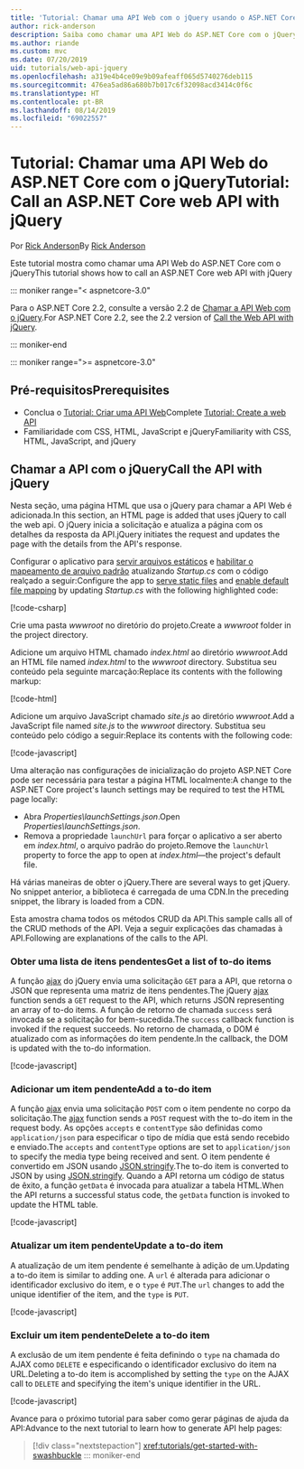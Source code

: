 ```yaml
---
title: 'Tutorial: Chamar uma API Web com o jQuery usando o ASP.NET Core'
author: rick-anderson
description: Saiba como chamar uma API Web do ASP.NET Core com o jQuery.
ms.author: riande
ms.custom: mvc
ms.date: 07/20/2019
uid: tutorials/web-api-jquery
ms.openlocfilehash: a319e4b4ce09e9b09afeaff065d5740276deb115
ms.sourcegitcommit: 476ea5ad86a680b7b017c6f32098acd3414c0f6c
ms.translationtype: HT
ms.contentlocale: pt-BR
ms.lasthandoff: 08/14/2019
ms.locfileid: "69022557"
---
```

# <a name="tutorial-call-an-aspnet-core-web-api-with-jquery"></a><span data-ttu-id="e8508-103">Tutorial: Chamar uma API Web do ASP.NET Core com o jQuery</span><span class="sxs-lookup"><span data-stu-id="e8508-103">Tutorial: Call an ASP.NET Core web API with jQuery</span></span>

<span data-ttu-id="e8508-104">Por [Rick Anderson](https://twitter.com/RickAndMSFT)</span><span class="sxs-lookup"><span data-stu-id="e8508-104">By [Rick Anderson](https://twitter.com/RickAndMSFT)</span></span>

<span data-ttu-id="e8508-105">Este tutorial mostra como chamar uma API Web do ASP.NET Core com o jQuery</span><span class="sxs-lookup"><span data-stu-id="e8508-105">This tutorial shows how to call an ASP.NET Core web API with jQuery</span></span>

::: moniker range="< aspnetcore-3.0"

<span data-ttu-id="e8508-106">Para o ASP.NET Core 2.2, consulte a versão 2.2 de [Chamar a API Web com o jQuery](xref:tutorials/first-web-api#call-the-api-with-jquery).</span><span class="sxs-lookup"><span data-stu-id="e8508-106">For ASP.NET Core 2.2, see the 2.2 version of [Call the Web API with jQuery](xref:tutorials/first-web-api#call-the-api-with-jquery).</span></span>

::: moniker-end

::: moniker range=">= aspnetcore-3.0"

## <a name="prerequisites"></a><span data-ttu-id="e8508-107">Pré-requisitos</span><span class="sxs-lookup"><span data-stu-id="e8508-107">Prerequisites</span></span>

* <span data-ttu-id="e8508-108">Conclua o [Tutorial: Criar uma API Web](xref:tutorials/first-web-api)</span><span class="sxs-lookup"><span data-stu-id="e8508-108">Complete [Tutorial: Create a web API](xref:tutorials/first-web-api)</span></span>
* <span data-ttu-id="e8508-109">Familiaridade com CSS, HTML, JavaScript e jQuery</span><span class="sxs-lookup"><span data-stu-id="e8508-109">Familiarity with CSS, HTML, JavaScript, and jQuery</span></span>

## <a name="call-the-api-with-jquery"></a><span data-ttu-id="e8508-110">Chamar a API com o jQuery</span><span class="sxs-lookup"><span data-stu-id="e8508-110">Call the API with jQuery</span></span>

<span data-ttu-id="e8508-111">Nesta seção, uma página HTML que usa o jQuery para chamar a API Web é adicionada.</span><span class="sxs-lookup"><span data-stu-id="e8508-111">In this section, an HTML page is added that uses jQuery to call the web api.</span></span> <span data-ttu-id="e8508-112">O jQuery inicia a solicitação e atualiza a página com os detalhes da resposta da API.</span><span class="sxs-lookup"><span data-stu-id="e8508-112">jQuery initiates the request and updates the page with the details from the API's response.</span></span>

<span data-ttu-id="e8508-113">Configurar o aplicativo para [servir arquivos estáticos](/dotnet/api/microsoft.aspnetcore.builder.staticfileextensions.usestaticfiles#Microsoft_AspNetCore_Builder_StaticFileExtensions_UseStaticFiles_Microsoft_AspNetCore_Builder_IApplicationBuilder_) e [habilitar o mapeamento de arquivo padrão](/dotnet/api/microsoft.aspnetcore.builder.defaultfilesextensions.usedefaultfiles#Microsoft_AspNetCore_Builder_DefaultFilesExtensions_UseDefaultFiles_Microsoft_AspNetCore_Builder_IApplicationBuilder_) atualizando *Startup.cs* com o código realçado a seguir:</span><span class="sxs-lookup"><span data-stu-id="e8508-113">Configure the app to [serve static files](/dotnet/api/microsoft.aspnetcore.builder.staticfileextensions.usestaticfiles#Microsoft_AspNetCore_Builder_StaticFileExtensions_UseStaticFiles_Microsoft_AspNetCore_Builder_IApplicationBuilder_) and [enable default file mapping](/dotnet/api/microsoft.aspnetcore.builder.defaultfilesextensions.usedefaultfiles#Microsoft_AspNetCore_Builder_DefaultFilesExtensions_UseDefaultFiles_Microsoft_AspNetCore_Builder_IApplicationBuilder_) by updating *Startup.cs* with the following highlighted code:</span></span>

[!code-csharp[](first-web-api/samples/3.0/TodoApi/StartupJquery.cs?highlight=8-9&name=snippet_configure)]

<span data-ttu-id="e8508-114">Crie uma pasta *wwwroot* no diretório do projeto.</span><span class="sxs-lookup"><span data-stu-id="e8508-114">Create a *wwwroot* folder in the project directory.</span></span>

<span data-ttu-id="e8508-115">Adicione um arquivo HTML chamado *index.html* ao diretório *wwwroot*.</span><span class="sxs-lookup"><span data-stu-id="e8508-115">Add an HTML file named *index.html* to the *wwwroot* directory.</span></span> <span data-ttu-id="e8508-116">Substitua seu conteúdo pela seguinte marcação:</span><span class="sxs-lookup"><span data-stu-id="e8508-116">Replace its contents with the following markup:</span></span>

[!code-html[](first-web-api/samples/3.0/TodoApi/wwwroot/index.html)]

<span data-ttu-id="e8508-117">Adicione um arquivo JavaScript chamado *site.js* ao diretório *wwwroot*.</span><span class="sxs-lookup"><span data-stu-id="e8508-117">Add a JavaScript file named *site.js* to the *wwwroot* directory.</span></span> <span data-ttu-id="e8508-118">Substitua seu conteúdo pelo código a seguir:</span><span class="sxs-lookup"><span data-stu-id="e8508-118">Replace its contents with the following code:</span></span>

[!code-javascript[](first-web-api/samples/3.0/TodoApi/wwwroot/site.js?name=snippet_SiteJs)]

<span data-ttu-id="e8508-119">Uma alteração nas configurações de inicialização do projeto ASP.NET Core pode ser necessária para testar a página HTML localmente:</span><span class="sxs-lookup"><span data-stu-id="e8508-119">A change to the ASP.NET Core project's launch settings may be required to test the HTML page locally:</span></span>

* <span data-ttu-id="e8508-120">Abra *Properties\launchSettings.json*.</span><span class="sxs-lookup"><span data-stu-id="e8508-120">Open *Properties\launchSettings.json*.</span></span>
* <span data-ttu-id="e8508-121">Remova a propriedade `launchUrl` para forçar o aplicativo a ser aberto em *index.html*, o arquivo padrão do projeto.</span><span class="sxs-lookup"><span data-stu-id="e8508-121">Remove the `launchUrl` property to force the app to open at *index.html*&mdash;the project's default file.</span></span>

<span data-ttu-id="e8508-122">Há várias maneiras de obter o jQuery.</span><span class="sxs-lookup"><span data-stu-id="e8508-122">There are several ways to get jQuery.</span></span> <span data-ttu-id="e8508-123">No snippet anterior, a biblioteca é carregada de uma CDN.</span><span class="sxs-lookup"><span data-stu-id="e8508-123">In the preceding snippet, the library is loaded from a CDN.</span></span>

<span data-ttu-id="e8508-124">Esta amostra chama todos os métodos CRUD da API.</span><span class="sxs-lookup"><span data-stu-id="e8508-124">This sample calls all of the CRUD methods of the API.</span></span> <span data-ttu-id="e8508-125">Veja a seguir explicações das chamadas à API.</span><span class="sxs-lookup"><span data-stu-id="e8508-125">Following are explanations of the calls to the API.</span></span>

### <a name="get-a-list-of-to-do-items"></a><span data-ttu-id="e8508-126">Obter uma lista de itens pendentes</span><span class="sxs-lookup"><span data-stu-id="e8508-126">Get a list of to-do items</span></span>

<span data-ttu-id="e8508-127">A função [ajax](https://api.jquery.com/jquery.ajax/) do jQuery envia uma solicitação `GET` para a API, que retorna o JSON que representa uma matriz de itens pendentes.</span><span class="sxs-lookup"><span data-stu-id="e8508-127">The jQuery [ajax](https://api.jquery.com/jquery.ajax/) function sends a `GET` request to the API, which returns JSON representing an array of to-do items.</span></span> <span data-ttu-id="e8508-128">A função de retorno de chamada `success` será invocada se a solicitação for bem-sucedida.</span><span class="sxs-lookup"><span data-stu-id="e8508-128">The `success` callback function is invoked if the request succeeds.</span></span> <span data-ttu-id="e8508-129">No retorno de chamada, o DOM é atualizado com as informações do item pendente.</span><span class="sxs-lookup"><span data-stu-id="e8508-129">In the callback, the DOM is updated with the to-do information.</span></span>

[!code-javascript[](first-web-api/samples/3.0/TodoApi/wwwroot/site.js?name=snippet_GetData)]

### <a name="add-a-to-do-item"></a><span data-ttu-id="e8508-130">Adicionar um item pendente</span><span class="sxs-lookup"><span data-stu-id="e8508-130">Add a to-do item</span></span>

<span data-ttu-id="e8508-131">A função [ajax](https://api.jquery.com/jquery.ajax/) envia uma solicitação `POST` com o item pendente no corpo da solicitação.</span><span class="sxs-lookup"><span data-stu-id="e8508-131">The [ajax](https://api.jquery.com/jquery.ajax/) function sends a `POST` request with the to-do item in the request body.</span></span> <span data-ttu-id="e8508-132">As opções `accepts` e `contentType` são definidas como `application/json` para especificar o tipo de mídia que está sendo recebido e enviado.</span><span class="sxs-lookup"><span data-stu-id="e8508-132">The `accepts` and `contentType` options are set to `application/json` to specify the media type being received and sent.</span></span> <span data-ttu-id="e8508-133">O item pendente é convertido em JSON usando [JSON.stringify](https://developer.mozilla.org/docs/Web/JavaScript/Reference/Global_Objects/JSON/stringify).</span><span class="sxs-lookup"><span data-stu-id="e8508-133">The to-do item is converted to JSON by using [JSON.stringify](https://developer.mozilla.org/docs/Web/JavaScript/Reference/Global_Objects/JSON/stringify).</span></span> <span data-ttu-id="e8508-134">Quando a API retorna um código de status de êxito, a função `getData` é invocada para atualizar a tabela HTML.</span><span class="sxs-lookup"><span data-stu-id="e8508-134">When the API returns a successful status code, the `getData` function is invoked to update the HTML table.</span></span>

[!code-javascript[](first-web-api/samples/3.0/TodoApi/wwwroot/site.js?name=snippet_AddItem)]

### <a name="update-a-to-do-item"></a><span data-ttu-id="e8508-135">Atualizar um item pendente</span><span class="sxs-lookup"><span data-stu-id="e8508-135">Update a to-do item</span></span>

<span data-ttu-id="e8508-136">A atualização de um item pendente é semelhante à adição de um.</span><span class="sxs-lookup"><span data-stu-id="e8508-136">Updating a to-do item is similar to adding one.</span></span> <span data-ttu-id="e8508-137">A `url` é alterada para adicionar o identificador exclusivo do item, e o `type` é `PUT`.</span><span class="sxs-lookup"><span data-stu-id="e8508-137">The `url` changes to add the unique identifier of the item, and the `type` is `PUT`.</span></span>

[!code-javascript[](first-web-api/samples/3.0/TodoApi/wwwroot/site.js?name=snippet_AjaxPut)]

### <a name="delete-a-to-do-item"></a><span data-ttu-id="e8508-138">Excluir um item pendente</span><span class="sxs-lookup"><span data-stu-id="e8508-138">Delete a to-do item</span></span>

<span data-ttu-id="e8508-139">A exclusão de um item pendente é feita definindo o `type` na chamada do AJAX como `DELETE` e especificando o identificador exclusivo do item na URL.</span><span class="sxs-lookup"><span data-stu-id="e8508-139">Deleting a to-do item is accomplished by setting the `type` on the AJAX call to `DELETE` and specifying the item's unique identifier in the URL.</span></span>

[!code-javascript[](first-web-api/samples/3.0/TodoApi/wwwroot/site.js?name=snippet_AjaxDelete)]

<span data-ttu-id="e8508-140">Avance para o próximo tutorial para saber como gerar páginas de ajuda da API:</span><span class="sxs-lookup"><span data-stu-id="e8508-140">Advance to the next tutorial to learn how to generate API help pages:</span></span>

> [!div class="nextstepaction"]
> <xref:tutorials/get-started-with-swashbuckle>
::: moniker-end
